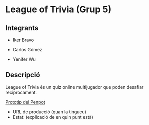 # League of Trivia (Grup 5)

## Integrants

- Iker Bravo

- Carlos Gómez

- Yenifer Wu

## Descripció

League of Trivia és un quiz online multijugador que poden desafiar reciprocament.
 
[Prototip del Penpot](https://design.penpot.app/#/view/60409f81-bb57-80cc-8001-aac8ab9dfe2f?page-id=60409f81-bb57-80cc-8001-aac8ab9dfe30&section=interactions&index=0&share-id=39eb6d3d-9932-80bd-8001-abd9cfdb9f5e)


 * URL de producció (quan la tingueu)
 * Estat: (explicació de en quin punt està)
